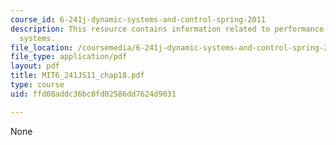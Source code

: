 ```yaml
---
course_id: 6-241j-dynamic-systems-and-control-spring-2011
description: This resource contains information related to performance of feedback
  systems.
file_location: /coursemedia/6-241j-dynamic-systems-and-control-spring-2011/ffd08addc36bc0fd02586dd7624d9031_MIT6_241JS11_chap18.pdf
file_type: application/pdf
layout: pdf
title: MIT6_241JS11_chap18.pdf
type: course
uid: ffd08addc36bc0fd02586dd7624d9031

---
```

None